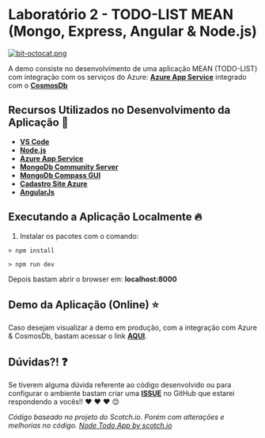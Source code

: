 # Laboratório 2 - TODO-LIST MEAN (Mongo, Express, Angular & Node.js)

[![bit-octocat.png](https://i.postimg.cc/LX6SNKBH/bit-octocat.png)](https://postimg.cc/kVZLgHpZ)

A demo consiste no desenvolvimento de uma aplicação MEAN (TODO-LIST) com integração com os serviços do Azure: **[Azure App Service](https://aka.ms/AA4qm7c)** integrado com o **[CosmosDb](https://aka.ms/AA4qm7e)**

## Recursos Utilizados no Desenvolvimento da Aplicação :rocket:

- **[VS Code](http://bit.ly/2IhTeUb)**
- **[Node.js](https://nodejs.org/en/)**
- **[Azure App Service](https://aka.ms/AA4qm7c)**
- **[MongoDb Community Server](https://www.mongodb.com/download-center/community)**
- **[MongoDb Compass GUI](https://www.mongodb.com/download-center/compass)**
- **[Cadastro Site Azure](http://bit.ly/2I7Kj8u)**
- **[AngularJs](https://angularjs.org/)**

## Executando a Aplicação Localmente 🔥

1) Instalar os pacotes com o comando:

```
> npm install
```

```
> npm run dev
```

Depois bastam abrir o browser em: **localhost:8000**

## Demo da Aplicação (Online) ⭐️

Caso desejam visualizar a demo em produção, com a integração com Azure & CosmosDb, bastam acessar o link **[AQUI](https://mean-todo-list-explorandoti.azurewebsites.net/)**.


## Dúvidas?! ❓

Se tiverem alguma dúvida referente ao código desenvolvido ou para configurar o ambiente bastam criar uma **[ISSUE](https://github.com/glaucia86/workshop-azure-fundamentals/issues)** no GitHub que estarei respondendo a vocês!! :heart: :heart: :heart: :blush:

_Código baseado no projeto do Scotch.io. Porém com alterações e melhorias no código. [Node Todo App by scotch.io](https://github.com/scotch-io/node-todo)_
